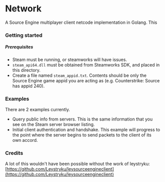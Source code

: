 # Network

A Source Engine multiplayer client netcode implementation in Golang. This


### Getting started
##### Prerequisites
* Steam must be running, or steamworks will have issues.
* `steam_api64.dll` must be obtained from Steamworks SDK, and placed in
this directory.
* Create a file named `steam_appid.txt`. Contents should be only the
Source Engine game appid you are acting as (e.g. Counterstrike: Source
has appid 240).


### Examples
There are 2 examples currently.
* Query public info from servers. This is the same information that
you see on the Steam server browser listing.
* Initial client authentication and handshake. This example will progress
to the point where the server begins to send packets to the client of
its own accord.



### Credits
A lot of this wouldn't have been possible without the work of leystryku: [https://github.com/Leystryku/leysourceengineclient](https://github.com/Leystryku/leysourceengineclient)